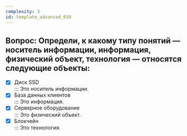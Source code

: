 ```yaml
---
complexity: 3
id: template_advanced_010
---
```

## Вопрос: Определи, к какому типу понятий — носитель информации, информация, физический объект, технология — относятся следующие объекты:

- [x] Диск SSD  
  ::: Это носитель информации.  
- [x] База данных клиентов  
  ::: Это информация.  
- [x] Серверное оборудование  
  ::: Это физический объект.  
- [x] Блокчейн  
  ::: Это технология.